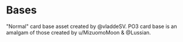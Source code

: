 # Bases

"Normal" card base asset created by @vladdeSV.
PO3 card base is an amalgam of those created by u/MizuomoMoon & @Lussian.

